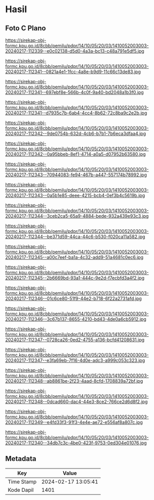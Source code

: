 # Hasil

## Foto C Plano

https://sirekap-obj-formc.kpu.go.id/8cbb/pemilu/pdpr/14/10/05/20/03/1410052003003-20240217-112339--e0c02138-d5d0-4a3a-bc13-c48a791e5df5.jpg

https://sirekap-obj-formc.kpu.go.id/8cbb/pemilu/pdpr/14/10/05/20/03/1410052003003-20240217-112341--0821a4e1-1fcc-4a8e-b9d9-11c66c13de83.jpg

https://sirekap-obj-formc.kpu.go.id/8cbb/pemilu/pdpr/14/10/05/20/03/1410052003003-20240217-112341--697ebf8e-566b-4c0f-9a40-bd2048a1b3f0.jpg

https://sirekap-obj-formc.kpu.go.id/8cbb/pemilu/pdpr/14/10/05/20/03/1410052003003-20240217-112341--d7935c7b-6ab4-4cc4-8b62-72c8ba9c2e2b.jpg

https://sirekap-obj-formc.kpu.go.id/8cbb/pemilu/pdpr/14/10/05/20/03/1410052003003-20240217-112342--9de0754b-632d-4cb6-b7b1-7b6eca3dfaa4.jpg

https://sirekap-obj-formc.kpu.go.id/8cbb/pemilu/pdpr/14/10/05/20/03/1410052003003-20240217-112342--0a95bbeb-8ef1-4714-a0a5-d07952b63580.jpg

https://sirekap-obj-formc.kpu.go.id/8cbb/pemilu/pdpr/14/10/05/20/03/1410052003003-20240217-112343--70944083-fe94-467b-a447-557174b78992.jpg

https://sirekap-obj-formc.kpu.go.id/8cbb/pemilu/pdpr/14/10/05/20/03/1410052003003-20240217-112343--0a5b1e85-deee-4215-bcb4-0ef3b4c5619b.jpg

https://sirekap-obj-formc.kpu.go.id/8cbb/pemilu/pdpr/14/10/05/20/03/1410052003003-20240217-112344--3ceb2ca5-65a9-4884-bede-932a439e93c3.jpg

https://sirekap-obj-formc.kpu.go.id/8cbb/pemilu/pdpr/14/10/05/20/03/1410052003003-20240217-112344--be371d59-44ca-44c6-b530-f020ca11a582.jpg

https://sirekap-obj-formc.kpu.go.id/8cbb/pemilu/pdpr/14/10/05/20/03/1410052003003-20240217-112345--a00c7eef-ba1a-4c32-add9-51a4681c0ec6.jpg

https://sirekap-obj-formc.kpu.go.id/8cbb/pemilu/pdpr/14/10/05/20/03/1410052003003-20240217-112345--2b6669bd-93a1-444c-9e2d-f7ecbfd3a4f2.jpg

https://sirekap-obj-formc.kpu.go.id/8cbb/pemilu/pdpr/14/10/05/20/03/1410052003003-20240217-112346--01c6ce80-51f9-44e2-b718-6f22a2731afd.jpg

https://sirekap-obj-formc.kpu.go.id/8cbb/pemilu/pdpr/14/10/05/20/03/1410052003003-20240217-112346--3c67b137-8655-4210-bd43-4de0a6cb5912.jpg

https://sirekap-obj-formc.kpu.go.id/8cbb/pemilu/pdpr/14/10/05/20/03/1410052003003-20240217-112347--0728ca26-0ed2-4755-a136-bcfd41208631.jpg

https://sirekap-obj-formc.kpu.go.id/8cbb/pemilu/pdpr/14/10/05/20/03/1410052003003-20240217-112347--e3fa69eb-7f16-4d0e-adc3-a999c053c323.jpg

https://sirekap-obj-formc.kpu.go.id/8cbb/pemilu/pdpr/14/10/05/20/03/1410052003003-20240217-112348--ab8861be-2f23-4aad-8cfd-1708839a72bf.jpg

https://sirekap-obj-formc.kpu.go.id/8cbb/pemilu/pdpr/14/10/05/20/03/1410052003003-20240217-112348--0dcad660-dac4-44e3-8ce2-766ce2d6d8f2.jpg

https://sirekap-obj-formc.kpu.go.id/8cbb/pemilu/pdpr/14/10/05/20/03/1410052003003-20240217-112349--e4fd33f3-91f3-4e4e-ae72-e556af8a807c.jpg

https://sirekap-obj-formc.kpu.go.id/8cbb/pemilu/pdpr/14/10/05/20/03/1410052003003-20240217-112340--34db7c3c-4be0-423f-9753-0ed304e01076.jpg


## Metadata

| Key        | Value               |
| ---------- | ------------------- |
| Time Stamp | 2024-02-17 13:05:41 |
| Kode Dapil | 1401                |



